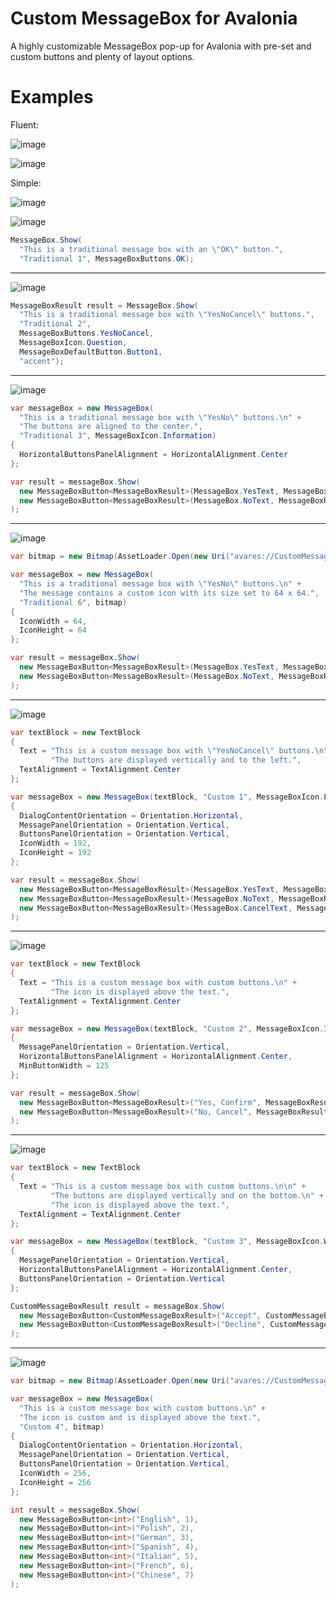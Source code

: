 # Custom MessageBox for Avalonia
A highly customizable MessageBox pop-up for Avalonia with pre-set and custom buttons and plenty of layout options.

# Examples
Fluent:

![image](https://github.com/Nickelony/CustomMessageBox.Avalonia/assets/20436882/e88a03a5-7d4d-4979-a5af-9544f2fac5a0)

![image](https://github.com/Nickelony/CustomMessageBox.Avalonia/assets/20436882/9ead634b-50b6-4b2a-ad13-10bfc2daafc3)

Simple:

![image](https://github.com/Nickelony/CustomMessageBox.Avalonia/assets/20436882/825bb0ec-8cbb-4628-81cf-aa8352301d26)

![image](https://github.com/Nickelony/CustomMessageBox.Avalonia/assets/20436882/38bc6f43-68d2-40c3-ad8b-448ec87ebbcc)

```cs
MessageBox.Show(
  "This is a traditional message box with an \"OK\" button.",
  "Traditional 1", MessageBoxButtons.OK);
```
---
![image](https://github.com/Nickelony/CustomMessageBox.Avalonia/assets/20436882/cdfaa29c-4681-40bf-ba1a-907ff498f21a)

```cs
MessageBoxResult result = MessageBox.Show(
  "This is a traditional message box with \"YesNoCancel\" buttons.",
  "Traditional 2",
  MessageBoxButtons.YesNoCancel,
  MessageBoxIcon.Question,
  MessageBoxDefaultButton.Button1,
  "accent");
```
---
![image](https://github.com/Nickelony/CustomMessageBox.Avalonia/assets/20436882/6e0b8e30-3a75-49a8-9567-7ba5435b755b)

```cs
var messageBox = new MessageBox(
  "This is a traditional message box with \"YesNo\" buttons.\n" +
  "The buttons are aligned to the center.",
  "Traditional 3", MessageBoxIcon.Information)
{
  HorizontalButtonsPanelAlignment = HorizontalAlignment.Center
};

var result = messageBox.Show(
  new MessageBoxButton<MessageBoxResult>(MessageBox.YesText, MessageBoxResult.Yes, SpecialButtonRole.IsDefault, "accent"),
  new MessageBoxButton<MessageBoxResult>(MessageBox.NoText, MessageBoxResult.No)
);
```
---
![image](https://github.com/Nickelony/CustomMessageBox.Avalonia/assets/20436882/50416bdf-a7d9-4e10-9c4a-7f7b060c9756)

```cs
var bitmap = new Bitmap(AssetLoader.Open(new Uri("avares://CustomMessageBox.Avalonia.Demo/Assets/avalonia-logo.ico")));

var messageBox = new MessageBox(
  "This is a traditional message box with \"YesNo\" buttons.\n" +
  "The message contains a custom icon with its size set to 64 x 64.",
  "Traditional 6", bitmap)
{
  IconWidth = 64,
  IconHeight = 64
};

var result = messageBox.Show(
  new MessageBoxButton<MessageBoxResult>(MessageBox.YesText, MessageBoxResult.Yes, SpecialButtonRole.IsDefault, "accent"),
  new MessageBoxButton<MessageBoxResult>(MessageBox.NoText, MessageBoxResult.No)
);
```
---
![image](https://github.com/Nickelony/CustomMessageBox.Avalonia/assets/20436882/966d04d7-e219-471f-8585-e7730066f551)

```cs
var textBlock = new TextBlock
{
  Text = "This is a custom message box with \"YesNoCancel\" buttons.\n" +
         "The buttons are displayed vertically and to the left.",
  TextAlignment = TextAlignment.Center
};

var messageBox = new MessageBox(textBlock, "Custom 1", MessageBoxIcon.Error)
{
  DialogContentOrientation = Orientation.Horizontal,
  MessagePanelOrientation = Orientation.Vertical,
  ButtonsPanelOrientation = Orientation.Vertical,
  IconWidth = 192,
  IconHeight = 192
};

var result = messageBox.Show(
  new MessageBoxButton<MessageBoxResult>(MessageBox.YesText, MessageBoxResult.Yes, SpecialButtonRole.IsDefault, "accent"),
  new MessageBoxButton<MessageBoxResult>(MessageBox.NoText, MessageBoxResult.No),
  new MessageBoxButton<MessageBoxResult>(MessageBox.CancelText, MessageBoxResult.Cancel, SpecialButtonRole.IsCancel)
);
```
---
![image](https://github.com/Nickelony/CustomMessageBox.Avalonia/assets/20436882/28756ccd-cfb9-46ef-ba57-dc783943682a)

```cs
var textBlock = new TextBlock
{
  Text = "This is a custom message box with custom buttons.\n" +
         "The icon is displayed above the text.",
  TextAlignment = TextAlignment.Center
};

var messageBox = new MessageBox(textBlock, "Custom 2", MessageBoxIcon.Information)
{
  MessagePanelOrientation = Orientation.Vertical,
  HorizontalButtonsPanelAlignment = HorizontalAlignment.Center,
  MinButtonWidth = 125
};

var result = messageBox.Show(
  new MessageBoxButton<MessageBoxResult>("Yes, Confirm", MessageBoxResult.Yes, SpecialButtonRole.IsDefault, "accent"),
  new MessageBoxButton<MessageBoxResult>("No, Cancel", MessageBoxResult.Cancel, SpecialButtonRole.IsCancel)
);
```
---
![image](https://github.com/Nickelony/CustomMessageBox.Avalonia/assets/20436882/75fa3bea-215b-4d16-abbb-9ef73aaa5df3)

```cs
var textBlock = new TextBlock
{
  Text = "This is a custom message box with custom buttons.\n\n" +
         "The buttons are displayed vertically and on the bottom.\n" +
         "The icon is displayed above the text.",
  TextAlignment = TextAlignment.Center
};

var messageBox = new MessageBox(textBlock, "Custom 3", MessageBoxIcon.Warning)
{
  MessagePanelOrientation = Orientation.Vertical,
  HorizontalButtonsPanelAlignment = HorizontalAlignment.Center,
  ButtonsPanelOrientation = Orientation.Vertical
};

CustomMessageBoxResult result = messageBox.Show(
  new MessageBoxButton<CustomMessageBoxResult>("Accept", CustomMessageBoxResult.Accept, SpecialButtonRole.None, "accent"),
  new MessageBoxButton<CustomMessageBoxResult>("Decline", CustomMessageBoxResult.Decline)
);
```
---
![image](https://github.com/Nickelony/CustomMessageBox.Avalonia/assets/20436882/1d6ab0f5-313c-4554-9559-0884a306aa92)

```cs
var bitmap = new Bitmap(AssetLoader.Open(new Uri("avares://CustomMessageBox.Avalonia.Demo/Assets/avalonia-logo.ico")));

var messageBox = new MessageBox(
  "This is a custom message box with custom buttons.\n" +
  "The icon is custom and is displayed above the text.",
  "Custom 4", bitmap)
{
  DialogContentOrientation = Orientation.Horizontal,
  MessagePanelOrientation = Orientation.Vertical,
  ButtonsPanelOrientation = Orientation.Vertical,
  IconWidth = 256,
  IconHeight = 256
};

int result = messageBox.Show(
  new MessageBoxButton<int>("English", 1),
  new MessageBoxButton<int>("Polish", 2),
  new MessageBoxButton<int>("German", 3),
  new MessageBoxButton<int>("Spanish", 4),
  new MessageBoxButton<int>("Italian", 5),
  new MessageBoxButton<int>("French", 6),
  new MessageBoxButton<int>("Chinese", 7)
);
```
